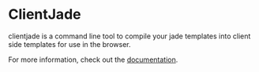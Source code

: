 # ClientJade 

clientjade is a command line tool to compile your jade templates into client side templates for use in the browser.

For more information, check out the [documentation](http://projects.jga.me/clientjade/).
